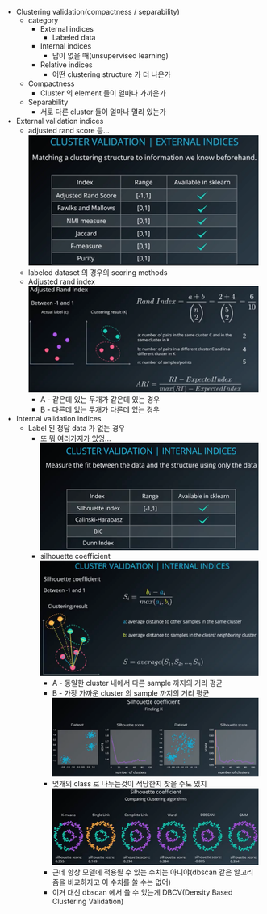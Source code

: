 * Clustering validation(compactness / separability)
	* category
		* External indices
			* Labeled data
		* Internal indices
			* 답이 없을 때(unsupervised learning)
		* Relative indices
			* 어떤 clustering structure 가 더 나은가
	* Compactness
		* Cluster 의 element 들이 얼마나 가까운가
	* Separability
		* 서로 다른 cluster 들이 얼마나 멀리 있는가
* External validation indices
	* adjusted rand score 등...
	![validation_indices](image/15_1.png "validation_indices")
	* labeled dataset 의 경우의 scoring methods
	* Adjusted rand index
	![Adjusted_rand_index](image/15_2.png "Adjusted_rand_index")
		* A - 같은데 있는 두개가 같은데 있는 경우
		* B - 다른데 있는 두개가 다른데 있는 경우
* Internal validation indices
	* Label 된 정답 data 가 없는 경우
		* 또 뭐 여러가지가 있엉...
		![internal_validation_indices](image/15_3.png "internal_validation_indices")
		* silhouette coefficient
			![silhouette_coefficient](image/15_4.png "silhouette_coefficient")
			* A - 동일한 cluster 내에서 다른 sample 까지의 거리 평균
			* B - 가장 가까운 cluster 의 sample 까지의 거리 평균
			![silhouette_coefficient_example](image/15_5.png "silhouette_coefficient_example")
			* 몇개의 class 로 나누는것이 적당한지 찾을 수도 있지
			![silhouette_coefficient_example2](image/15_6.png "silhouette_coefficient_example2")
			* 근데 항상 모델에 적용될 수 있는 수치는 아니야(dbscan 같은 알고리즘을 비교하자고 이 수치를 쓸 수는 없어)
			* 이거 대신 dbscan 에서 쓸 수 있는게 DBCV(Density Based Clustering Validation)